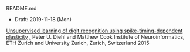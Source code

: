 README.md
* Draft: 2019-11-18 (Mon)

[Unsupervised learning of digit recognition using spike-timing-dependent plasticity](http://clm.utexas.edu/compjclub/wp-content/uploads/2016/05/diehl2015.pdf) [.](https://drive.google.com/open?id=1c9mQxQdISRwLttEYMURk3A95W6qVr1if)
Peter U. Diehl and Matthew Cook
Institute of Neuroinformatics, ETH Zurich and University Zurich, Zurich, Switzerland
2015
